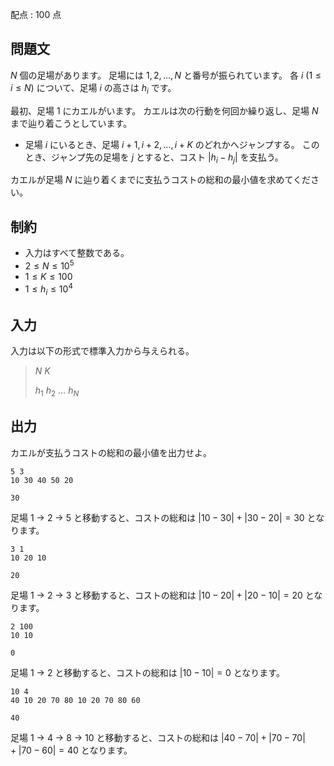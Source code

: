 配点 : $100$ 点

## 問題文

$N$ 個の足場があります。
足場には $1, 2, \ldots, N$ と番号が振られています。
各 $i$ ($1 \leq i \leq N$) について、足場 $i$ の高さは $h_i$ です。

最初、足場 $1$ にカエルがいます。
カエルは次の行動を何回か繰り返し、足場 $N$ まで辿り着こうとしています。

- 足場 $i$ にいるとき、足場 $i + 1, i + 2, \ldots, i + K$ のどれかへジャンプする。 このとき、ジャンプ先の足場を $j$ とすると、コスト $|h_i - h_j|$ を支払う。

カエルが足場 $N$ に辿り着くまでに支払うコストの総和の最小値を求めてください。

## 制約

- 入力はすべて整数である。
- $2 \leq N \leq 10^5$
- $1 \leq K \leq 100$
- $1 \leq h_i \leq 10^4$

## 入力

入力は以下の形式で標準入力から与えられる。

> $N$ $K$
> 
> $h_1$ $h_2$ $\ldots$ $h_N$

## 出力

カエルが支払うコストの総和の最小値を出力せよ。

```input1
5 3
10 30 40 50 20
```

```output1
30
```

足場 $1$ → $2$ → $5$ と移動すると、コストの総和は $|10 - 30| + |30 - 20| = 30$ となります。

```input2
3 1
10 20 10
```

```output2
20
```

足場 $1$ → $2$ → $3$ と移動すると、コストの総和は $|10 - 20| + |20 - 10| = 20$ となります。

```input3
2 100
10 10
```

```output3
0
```

足場 $1$ → $2$ と移動すると、コストの総和は $|10 - 10| = 0$ となります。

```input4
10 4
40 10 20 70 80 10 20 70 80 60
```

```output4
40
```

足場 $1$ → $4$ → $8$ → $10$ と移動すると、コストの総和は $|40 - 70| + |70 - 70| + |70 - 60| = 40$ となります。